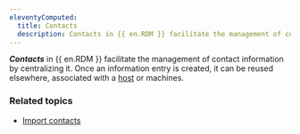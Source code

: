 ```yaml
---
eleventyComputed:
  title: Contacts
  description: Contacts in {{ en.RDM }} facilitate the management of contact information by centralizing it.
---
```

***Contacts*** in {{ en.RDM }} facilitate the management of contact information by centralizing it. Once an information entry is created, it can be reused elsewhere, associated with a [host](/rdm/windows/concepts/intermediate-concepts/host-linking-management/) or machines.

### Related topics  

* [Import contacts](https://docs.devolutions.net/rdm/windows/commands/file/import/contacts/#import-from-contact) 
